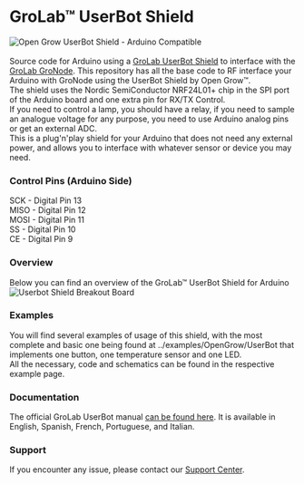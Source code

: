 # GroLab™ UserBot Shield
![Open Grow UserBot Shield - Arduino Compatible](https://user-images.githubusercontent.com/53873020/63694532-8f40d980-c80e-11e9-8539-5cb5e81fc7bd.png)
<br />
<br />
Source code for Arduino using a [GroLab UserBot Shield](https://opengrow.pt/shop/grolab-modules/23-grolab-userbot-shield-for-arduino) to interface with the [GroLab GroNode](https://opengrow.pt/gronode).
This repository has all the base code to RF interface your Arduino with GroNode using the UserBot Shield by Open Grow™.
<br />
The shield uses the Nordic SemiConductor NRF24L01+ chip in the SPI port of the Arduino board and one extra pin for RX/TX Control.
<br />
If you need to control a lamp, you should have a relay, if you need to sample an analogue voltage for any purpose, you need to use Arduino analog pins or get an external ADC.<br />
This is a plug'n'play shield for your Arduino that does not need any external power, and allows you to interface with whatever sensor or device you may need.
<br />
### Control Pins (Arduino Side)
SCK  - Digital Pin 13<br />
MISO - Digital Pin 12<br />
MOSI - Digital Pin 11<br />
SS   - Digital Pin 10<br />
CE   - Digital Pin 9<br />
### Overview
Below you can find an overview of the GroLab™ UserBot Shield for Arduino<br />
![Userbot Shield Breakout Board](https://www.open-grow.co.uk/shop/img/opengrowimgs/schematics/description/UserBot_Info.png)
### Examples
You will find several examples of usage of this shield, with the most complete and basic one being found at ../examples/OpenGrow/UserBot that implements one button, one temperature sensor and one LED.
<br />All the necessary, code and schematics can be found in the respective example page.
<br />
### Documentation
The official GroLab UserBot manual [can be found here](https://opengrow.pt/downloads/manuals/grolab/userbot/UserBot-Shield-(EN-ES-FR-PT-IT)-2019V01.pdf).
It is available in English, Spanish, French, Portuguese, and Italian.
### Support
If you encounter any issue, please contact our [Support Center](https://opengrow.pt/support).
<br />
<br />
